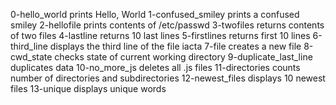 0-hello_world prints Hello, World
1-confused_smiley prints a confused smiley
2-hellofile prints contents of /etc/passwd
3-twofiles returns contents of two files
4-lastline returns 10 last lines
5-firstlines returns first 10 lines
6-third_line displays the third line of the file iacta
7-file creates a new file
8-cwd_state checks state of current working directory
9-duplicate_last_line duplicates data
10-no_more_js deletes all .js files
11-directories counts number of directories and subdirectories
12-newest_files displays 10 newest files
13-unique displays unique words
